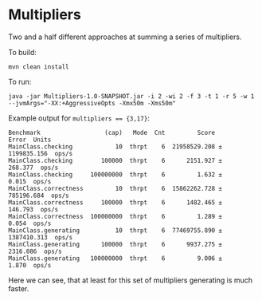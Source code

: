 # Multipliers
Two and a half different approaches at summing a series of multipliers.


To build:  

`mvn clean install`

To run:  

`java -jar Multipliers-1.0-SNAPSHOT.jar -i 2 -wi 2 -f 3 -t 1 -r 5 -w 1 --jvmArgs="-XX:+AggressiveOpts -Xmx50m -Xms50m"`

Example output for `multipliers == {3,17}`:

    Benchmark                  (cap)   Mode  Cnt         Score         Error  Units
    MainClass.checking            10  thrpt    6  21958529.208 ± 1199835.156  ops/s
    MainClass.checking        100000  thrpt    6      2151.927 ±     268.377  ops/s
    MainClass.checking     100000000  thrpt    6         1.632 ±       0.015  ops/s
    MainClass.correctness         10  thrpt    6  15862262.728 ±  785196.684  ops/s
    MainClass.correctness     100000  thrpt    6      1482.465 ±     146.793  ops/s
    MainClass.correctness  100000000  thrpt    6         1.289 ±       0.054  ops/s
    MainClass.generating          10  thrpt    6  77469755.890 ± 1387410.313  ops/s
    MainClass.generating      100000  thrpt    6      9937.275 ±    2316.086  ops/s
    MainClass.generating   100000000  thrpt    6         9.006 ±       1.870  ops/s
    
Here we can see, that at least for this set of multipliers generating is much faster.
